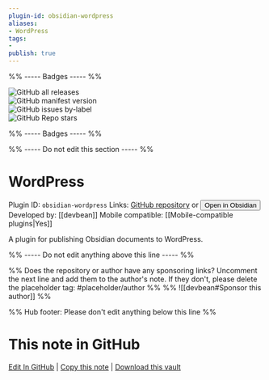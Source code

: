 ```yaml
---
plugin-id: obsidian-wordpress
aliases:
- WordPress
tags: 
- 
publish: true
---
```


%% ----- Badges ----- %%

![GitHub all releases](https://img.shields.io/github/downloads/devbean/obsidian-wordpress/total?color=573E7A&logo=github&style=for-the-badge)   
![GitHub manifest version](https://img.shields.io/github/manifest-json/v/devbean/obsidian-wordpress?color=573E7A&logo=github&style=for-the-badge)   
![GitHub issues by-label](https://img.shields.io/github/issues/devbean/obsidian-wordpress/help%20wanted?color=573E7A&logo=github&style=for-the-badge)   
![GitHub Repo stars](https://img.shields.io/github/stars/devbean/obsidian-wordpress?color=573E7A&logo=github&style=for-the-badge)

%% ----- Badges ----- %%

%% ----- Do not edit this section ----- %%

# WordPress

Plugin ID: `obsidian-wordpress`
Links: [GitHub repository](https://github.com/devbean/obsidian-wordpress) or [<button id=HH>Open in Obsidian</button>](obsidian://show-plugin?id=obsidian-wordpress)
Developed by: [[devbean]]
Mobile compatible: [[Mobile-compatible plugins|Yes]]

A plugin for publishing Obsidian documents to WordPress.

%% ----- Do not edit anything above this line ----- %% 

%% Does the repository or author have any sponsoring links? Uncomment the next line and add them to the author's note. If they don't, please delete the placeholder tag: #placeholder/author %%
%% ![[devbean#Sponsor this author]] %%

%% Hub footer: Please don't edit anything below this line %%

# This note in GitHub

<span class="git-footer">[Edit In GitHub](https://github.dev/obsidian-community/obsidian-hub/blob/main/02%20-%20Community%20Expansions/02.05%20All%20Community%20Expansions/Plugins/obsidian-wordpress.md "git-hub-edit-note") | [Copy this note](https://raw.githubusercontent.com/obsidian-community/obsidian-hub/main/02%20-%20Community%20Expansions/02.05%20All%20Community%20Expansions/Plugins/obsidian-wordpress.md "git-hub-copy-note") | [Download this vault](https://github.com/obsidian-community/obsidian-hub/archive/refs/heads/main.zip "git-hub-download-vault") </span>
